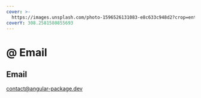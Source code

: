 ```yaml
---
cover: >-
  https://images.unsplash.com/photo-1596526131083-e8c633c948d2?crop=entropy&cs=srgb&fm=jpg&ixid=MnwxOTcwMjR8MHwxfHNlYXJjaHw1fHxlbWFpbHxlbnwwfHx8fDE2NDI1MjE3OTA&ixlib=rb-1.2.1&q=85
coverY: 308.2581580855693
---
```


# @ Email

## Email

[contact@angular-package.dev](email.md#email)
